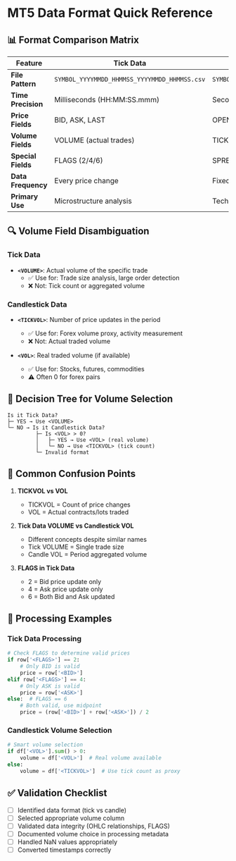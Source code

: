 # MT5 Data Format Quick Reference

## 📊 Format Comparison Matrix

| Feature | Tick Data | M1/Candlestick Data |
|---------|-----------|---------------------|
| **File Pattern** | `SYMBOL_YYYYMMDD_HHMMSS_YYYYMMDD_HHMMSS.csv` | `SYMBOL_TIMEFRAME_YYYYMMDDHHMMSS_YYYYMMDDHHMMSS.csv` |
| **Time Precision** | Milliseconds (HH:MM:SS.mmm) | Seconds (HH:MM:SS) |
| **Price Fields** | BID, ASK, LAST | OPEN, HIGH, LOW, CLOSE |
| **Volume Fields** | VOLUME (actual trades) | TICKVOL (tick count), VOL (real volume) |
| **Special Fields** | FLAGS (2/4/6) | SPREAD (in points) |
| **Data Frequency** | Every price change | Fixed intervals (M1, M5, H1, etc.) |
| **Primary Use** | Microstructure analysis | Technical analysis |

## 🔍 Volume Field Disambiguation

### Tick Data
- **`<VOLUME>`**: Actual volume of the specific trade
  - ✅ Use for: Trade size analysis, large order detection
  - ❌ Not: Tick count or aggregated volume

### Candlestick Data  
- **`<TICKVOL>`**: Number of price updates in the period
  - ✅ Use for: Forex volume proxy, activity measurement
  - ❌ Not: Actual traded volume

- **`<VOL>`**: Real traded volume (if available)
  - ✅ Use for: Stocks, futures, commodities
  - ⚠️ Often 0 for forex pairs

## 🎯 Decision Tree for Volume Selection

```
Is it Tick Data?
├─ YES → Use <VOLUME>
└─ NO → Is it Candlestick Data?
         ├─ Is <VOL> > 0?
         │   ├─ YES → Use <VOL> (real volume)
         │   └─ NO → Use <TICKVOL> (tick count)
         └─ Invalid format
```

## 🚨 Common Confusion Points

1. **TICKVOL vs VOL**
   - TICKVOL = Count of price changes
   - VOL = Actual contracts/lots traded

2. **Tick Data VOLUME vs Candlestick VOL**
   - Different concepts despite similar names
   - Tick VOLUME = Single trade size
   - Candle VOL = Period aggregated volume

3. **FLAGS in Tick Data**
   - 2 = Bid price update only
   - 4 = Ask price update only  
   - 6 = Both Bid and Ask updated

## 📝 Processing Examples

### Tick Data Processing
```python
# Check FLAGS to determine valid prices
if row['<FLAGS>'] == 2:
    # Only BID is valid
    price = row['<BID>']
elif row['<FLAGS>'] == 4:
    # Only ASK is valid
    price = row['<ASK>']
else:  # FLAGS == 6
    # Both valid, use midpoint
    price = (row['<BID>'] + row['<ASK>']) / 2
```

### Candlestick Volume Selection
```python
# Smart volume selection
if df['<VOL>'].sum() > 0:
    volume = df['<VOL>']  # Real volume available
else:
    volume = df['<TICKVOL>']  # Use tick count as proxy
```

## ✅ Validation Checklist

- [ ] Identified data format (tick vs candle)
- [ ] Selected appropriate volume column
- [ ] Validated data integrity (OHLC relationships, FLAGS)
- [ ] Documented volume choice in processing metadata
- [ ] Handled NaN values appropriately
- [ ] Converted timestamps correctly
